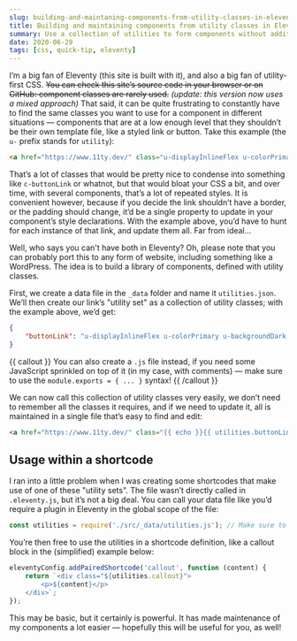 ```yaml
---
slug: building-and-maintaning-components-from-utility-classes-in-eleventy
title: Building and maintaining components from utility classes in Eleventy
summary: Use a collection of utilities to form components without additional CSS.
date: 2020-06-29
tags: [css, quick-tip, eleventy]
---
```


I’m a big fan of Eleventy (this site is built with it), and also a big fan of utility-first CSS. ~~You can check this site’s source code in your browser or on GitHub: component classes are rarely used.~~ *(update: this version now uses a mixed approach)* That said, it can be quite frustrating to constantly have to find the same classes you want to use for a component in different situations — components that are at a low enough level that they shouldn’t be their own template file, like a styled link or button. Take this example (the `u-` prefix stands for `utility`):

```html
<a href="https://www.11ty.dev/" class="u-displayInlineFlex u-colorPrimary u-backgroundDark u-borderOne u-paddingBlock u-paddingInline--half">Eleventy’s website</a>
```

That’s a lot of classes that would be pretty nice to condense into something like `c-buttonLink` or whatnot, but that would bloat your CSS a bit, and over time, with several components, that’s a lot of repeated styles. It is convenient however, because if you decide the link shouldn’t have a border, or the padding should change, it’d be a single property to update in your component’s style declarations. With the example above, you’d have to hunt for each instance of that link, and update them all. Far from ideal…

Well, who says you can't have both in Eleventy? Oh, please note that you can probably port this to any form of website, including something like a WordPress. The idea is to build a library of components, defined with utility classes.

First, we create a data file in the `_data` folder and name it `utilities.json`. We’ll then create our link’s "utility set" as a collection of utility classes; with the example above, we’d get:

```json
{
	"buttonLink": "u-displayInlineFlex u-colorPrimary u-backgroundDark u-borderOne u-paddingBlock u-paddingInline--half"
}
```

{{ callout }}
You can also create a `.js` file instead, if you need some JavaScript sprinkled on top of it (in my case, with comments) — make sure to use the `module.exports = { ... }` syntax!
{{ /callout }}

We can now call this collection of utility classes very easily, we don’t need to remember all the classes it requires, and if we need to update it, all is maintained in a single file that’s easy to find and edit:

```html
<a href="https://www.11ty.dev/" class="{{ echo }}{{ utilities.buttonLink }}{{ /echo }}">Eleventy’s website</a>
```

## Usage within a shortcode

I ran into a little problem when I was creating some shortcodes that make use of one of these "utility sets". The file wasn’t directly called in `.eleventy.js`, but it’s not a big deal. You can call your data file like you’d require a plugin in Eleventy in the global scope of the file:

```js
const utilities = require('./src/_data/utilities.js'); // Make sure to adjust the path depending on your setup!
```

You’re then free to use the utilities in a shortcode definition, like a callout block in the (simplified) example below:

```js
eleventyConfig.addPairedShortcode('callout', function (content) {
	return `<div class="${utilities.callout}">
		<p>${content}</p>
	</div>`;
});
```

This may be basic, but it certainly is powerful. It has made maintenance of my components a lot easier — hopefully this will be useful for you, as well!
